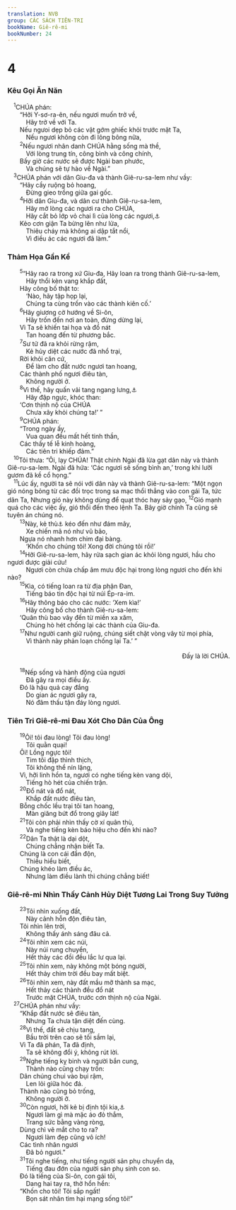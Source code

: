 ```yaml
---
translation: NVB
group: CÁC SÁCH TIÊN-TRI
bookName: Giê-rê-mi 
bookNumber: 24
---
```


<div class="title"><h1>4</h1><h3>Kêu Gọi Ăn Năn </h3></div>
<span class="verse gie_4_1"> <sup>1</sup>CHÚA phán: <br/>  “Hỡi Y-sơ-ra-ên, nếu ngươi muốn trở về, <br/>   Hãy trở về với Ta. <br/>  Nếu ngưoi dẹp bỏ các vật gớm ghiếc khỏi trước mặt Ta, <br/>   Nếu ngươi không còn đi lông bông nữa, <br/></span>
<span class="verse gie_4_2">  <sup>2</sup>Nếu ngươi nhân danh CHÚA hằng sống mà thề, <br/>   Với lòng trung tín, công bình và công chính, <br/>  Bấy giờ các nước sẽ được Ngài ban phước, <br/>   Và chúng sẽ tự hào về Ngài.” <br/></span>
<span class="verse gie_4_3"> <sup>3</sup>CHÚA phán với dân Giu-đa và thành Giê-ru-sa-lem như vầy: <br/>  “Hãy cầy ruộng bỏ hoang, <br/>   Đừng gieo trồng giữa gai gốc. <br/></span>
<span class="verse gie_4_4">  <sup>4</sup>Hỡi dân Giu-đa, và dân cư thành Giê-ru-sa-lem, <br/>   Hãy mở lòng các ngươi ra cho CHÚA, <br/>   Hãy cắt bỏ lớp vỏ chai lì của lòng các ngươi,<a data-toggle="tooltip" data-placement="bottom" title="Nt: hãy vì CHÚA mà cắt bao quy đầu, hãy bỏ bao quy đầu của lòng các ngươi">⚓</a><br/>  Kẻo cơn giận Ta bừng lên như lửa, <br/>   Thiêu cháy mà không ai dập tắt nổi, <br/>   Vì điều ác các ngươi đã làm.” <br/></span>
<div class="title"><h3>Thảm Họa Gần Kề </h3></div>
<span class="verse gie_4_5">  <sup>5</sup>“Hãy rao ra trong xứ Giu-đa, Hãy loan ra trong thành Giê-ru-sa-lem, <br/>   Hãy thổi kèn vang khắp đất, <br/>  Hãy công bố thật to: <br/>   ‘Nào, hãy tập họp lại, <br/>   Chúng ta cùng trốn vào các thành kiên cố.’ <br/></span>
<span class="verse gie_4_6">  <sup>6</sup>Hãy giương cờ hướng về Si-ôn, <br/>   Hãy trốn đến nơi an toàn, đừng dừng lại, <br/>  Vì Ta sẽ khiến tai họa và đổ nát <br/>   Tan hoang đến từ phương bắc. <br/></span>
<span class="verse gie_4_7">  <sup>7</sup>Sư tử đã ra khỏi rừng rậm, <br/>   Kẻ hủy diệt các nước đã nhổ trại, <br/>  Rời khỏi căn cứ, <br/>   Để làm cho đất nước ngươi tan hoang, <br/>  Các thành phố ngươi điêu tàn, <br/>   Không người ở. <br/></span>
<span class="verse gie_4_8">  <sup>8</sup>Vì thế, hãy quấn vải tang ngang lưng,<a data-toggle="tooltip" data-placement="bottom" title="Nt: ‘hãy quấn vải thô ngang lưng,’ đó là phong tục để tang bên Do-thái">⚓</a><br/>   Hãy đập ngực, khóc than: <br/>  ‘Cơn thịnh nộ của CHÚA<br/>   Chưa xây khỏi chúng ta!’ ” <br/></span>
<span class="verse gie_4_9">  <sup>9</sup>CHÚA phán: <br/>  “Trong ngày ấy, <br/>   Vua quan đều mất hết tinh thần, <br/>  Các thầy tế lễ kinh hoàng, <br/>   Các tiên tri khiếp đảm.” <br/></span>
<span class="verse gie_4_10"> <sup>10</sup>Tôi thưa: “Ôi, lạy CHÚA! Thật chính Ngài đã lừa gạt dân này và thành Giê-ru-sa-lem. Ngài đã hứa: ‘Các ngươi sẽ sống bình an,’ trong khi lưỡi gươm đã kề cổ họng.” <br/></span>
<span class="verse gie_4_11"> <sup>11</sup>Lúc ấy, người ta sẽ nói với dân này và thành Giê-ru-sa-lem: “Một ngọn gió nóng bỏng từ các đồi trọc trong sa mạc thổi thẳng vào con gái Ta, tức dân Ta, Nhưng gió này không dùng để quạt thóc hay sảy gạo, </span>
<span class="verse gie_4_12"><sup>12</sup>Gió mạnh quá cho các việc ấy, gió thổi đến theo lệnh Ta. Bây giờ chính Ta cũng sẽ tuyên án chúng nó. <br/></span>
<span class="verse gie_4_13">  <sup>13</sup>Này, kẻ thù<a data-toggle="tooltip" data-placement="bottom" title="Nt: nó">⚓</a> kéo đến như đám mây, <br/>   Xe chiến mã nó như vũ bão, <br/>  Ngựa nó nhanh hơn chim đại bàng. <br/>   ‘Khốn cho chúng tôi! Xong đời chúng tôi rồi!’ <br/></span>
<span class="verse gie_4_14">  <sup>14</sup>Hỡi Giê-ru-sa-lem, hãy rửa sạch gian ác khỏi lòng ngươi, hầu cho ngươi được giải cứu! <br/>   Ngươi còn chứa chấp âm mưu độc hại trong lòng ngươi cho đến khi nào? <br/></span>
<span class="verse gie_4_15">  <sup>15</sup>Kìa, có tiếng loan ra từ địa phận Đan, <br/>   Tiếng báo tin độc hại từ núi Ép-ra-im. <br/></span>
<span class="verse gie_4_16">  <sup>16</sup>Hãy thông báo cho các nước: ‘Xem kìa!’ <br/>   Hãy công bố cho thành Giê-ru-sa-lem: <br/>  ‘Quân thù bao vây đến từ miền xa xăm, <br/>   Chúng hò hét chống lại các thành của Giu-đa. <br/></span>
<span class="verse gie_4_17">  <sup>17</sup>Như người canh giữ ruộng, chúng siết chặt vòng vây từ mọi phía, <br/>   Vì thành này phản loạn chống lại Ta.’ ” <br/> <aside style="text-align:right;">Đấy là lời CHÚA. </aside><br/></span>
<span class="verse gie_4_18">  <sup>18</sup>Nếp sống và hành động của ngươi <br/>   Đã gây ra mọi điều ấy. <br/>  Đó là hậu quả cay đắng <br/>   Do gian ác ngươi gây ra, <br/>   Nó đâm thấu tận đáy lòng ngươi. <br/></span>
<div class="title"><h3>Tiên Tri Giê-rê-mi Đau Xót Cho Dân Của Ông </h3></div>
<span class="verse gie_4_19">  <sup>19</sup>Ôi! tôi đau lòng! Tôi đau lòng! <br/>   Tôi quằn quại! <br/>  Ôi! Lồng ngực tôi! <br/>   Tim tôi đập thình thịch, <br/>   Tôi không thể nín lặng, <br/>  Vì, hỡi linh hồn ta, ngươi có nghe tiếng kèn vang dội, <br/>   Tiếng hò hét của chiến trận. <br/></span>
<span class="verse gie_4_20">  <sup>20</sup>Đổ nát và đổ nát, <br/>   Khắp đất nước điêu tàn, <br/>  Bỗng chốc lều trại tôi tan hoang, <br/>   Màn giăng bứt đổ trong giây lát! <br/></span>
<span class="verse gie_4_21">  <sup>21</sup>Tôi còn phải nhìn thấy cờ xí quân thù, <br/>   Và nghe tiếng kèn báo hiệu cho đến khi nào? <br/></span>
<span class="verse gie_4_22">  <sup>22</sup>Dân Ta thật là dại dột, <br/>   Chúng chẳng nhận biết Ta. <br/>  Chúng là con cái đần độn, <br/>   Thiếu hiểu biết, <br/>  Chúng khéo làm điều ác, <br/>   Nhưng làm điều lành thì chúng chẳng biết! <br/></span>
<div class="title"><h3>Giê-rê-mi Nhìn Thấy Cảnh Hủy Diệt Tương Lai Trong Suy Tưởng </h3></div>
<span class="verse gie_4_23">  <sup>23</sup>Tôi nhìn xuống đất, <br/>   Này cảnh hỗn độn điêu tàn, <br/>  Tôi nhìn lên trời, <br/>   Không thấy ánh sáng đâu cả. <br/></span>
<span class="verse gie_4_24">  <sup>24</sup>Tôi nhìn xem các núi, <br/>   Này núi rung chuyển, <br/>   Hết thảy các đồi đều lắc lư qua lại. <br/></span>
<span class="verse gie_4_25">  <sup>25</sup>Tôi nhìn xem, này không một bóng người, <br/>   Hết thảy chim trời đều bay mất biệt. <br/></span>
<span class="verse gie_4_26">  <sup>26</sup>Tôi nhìn xem, này đất mầu mỡ thành sa mạc, <br/>   Hết thảy các thành đều đổ nát <br/>   Trước mặt CHÚA, trước cơn thịnh nộ của Ngài. <br/></span>
<span class="verse gie_4_27"> <sup>27</sup>CHÚA phán như vầy: <br/>  “Khắp đất nước sẽ điêu tàn, <br/>   Nhưng Ta chưa tận diệt đến cùng. <br/></span>
<span class="verse gie_4_28">  <sup>28</sup>Vì thế, đất sẽ chịu tang, <br/>   Bầu trời trên cao sẽ tối sầm lại, <br/>  Vì Ta đã phán, Ta đã định, <br/>   Ta sẽ không đổi ý, không rút lời. <br/></span>
<span class="verse gie_4_29">  <sup>29</sup>Nghe tiếng kỵ binh và người bắn cung, <br/>   Thành nào cũng chạy trốn: <br/>  Dân chúng chui vào bụi rậm, <br/>   Len lỏi giữa hóc đá. <br/>  Thành nào cũng bỏ trống, <br/>   Không người ở. <br/></span>
<span class="verse gie_4_30">  <sup>30</sup>Còn ngươi, hỡi kẻ bị định tội kia,<a data-toggle="tooltip" data-placement="bottom" title="Hy-bá sa-đút giống đực thay vì giống cái, tối nghĩa. LXX không có từ ấy">⚓</a><br/>   Ngươi làm gì mà mặc áo đỏ thắm, <br/>   Trang sức bằng vàng ròng, <br/>  Dùng chì vẽ mắt cho to ra? <br/>   Ngươi làm đẹp cũng vô ích! <br/>  Các tình nhân ngươi <br/>   Đã bỏ ngươi.” <br/></span>
<span class="verse gie_4_31">  <sup>31</sup>Tôi nghe tiếng, như tiếng người sản phụ chuyển dạ, <br/>   Tiếng đau đớn của người sản phụ sinh con so. <br/>  Đó là tiếng của Si-ôn, con gái tôi, <br/>   Dang hai tay ra, thở hổn hển: <br/>  “Khốn cho tôi! Tôi sắp ngất! <br/>   Bọn sát nhân tìm hại mạng sống tôi!” <br/></span>
